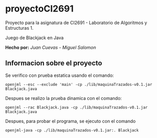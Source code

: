 # proyectoCI2691
Proyecto para la asignatura de CI2691 - Laboratorio de Algoritmos y Estructuras 1.

Juego de Blackjack en Java

**Hecho por:**
*Juan Cuevas - Miguel Salomon*

## Informacion sobre el proyecto
Se verifico con prueba estatica usando el comando:

`openjml --esc --exclude 'main' -cp ./lib/maquinaTrazados-v0.1.jar Blackjack.java`

Despues se realizo la prueba dinamica con el comando:

`openjml --rac Blackjack.java -cp ./lib/maquinaTrazados-v0.1.jar Blackjack.java`

Despues, para probar el programa, se ejecuto con el comando

`openjml-java -cp ./lib/maquinaTrazados-v0.1.jar:. Blackjack`
